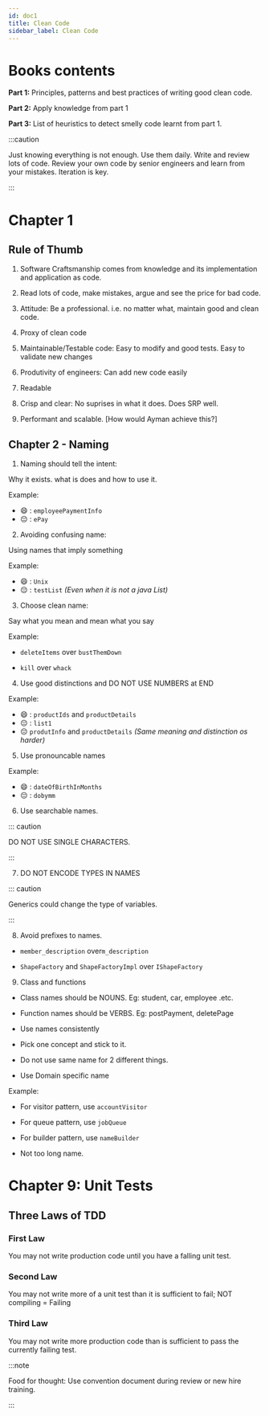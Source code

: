 ```yaml
---
id: doc1
title: Clean Code
sidebar_label: Clean Code
---
```






# Books contents

**Part 1:** Principles, patterns and best practices of writing good clean code.

**Part 2:** Apply knowledge from part 1

**Part 3:** List of heuristics to detect smelly code learnt from part 1.



:::caution

Just knowing everything is not enough. Use them daily. Write and review lots of code. Review your own code by senior engineers and learn from your mistakes. Iteration is key.

:::


# Chapter 1 


## Rule of Thumb

1. Software Craftsmanship comes from knowledge and its implementation and application as code.

2. Read lots of code, make mistakes, argue and see the price for bad code.


3. Attitude: Be a professional. i.e. no matter what, maintain good and clean code.


4. Proxy of clean code
5. Maintainable/Testable code: Easy to modify and good tests. Easy to validate new changes

6. Produtivity of engineers: Can add new code easily

7. Readable

8. Crisp and clear: No suprises in what it does. Does SRP well.

9. Performant and scalable. [How would Ayman achieve this?]

 


## Chapter 2 - Naming


1. Naming should tell the intent:

Why it exists. what is does and how to use it.

Example: 

- :smile: : `employeePaymentInfo`
- :pensive: : `ePay`




2. Avoiding confusing name:

Using names that imply something

Example: 

- :smile: : `Unix`
- :pensive: : `testList` *(Even when it is not a java List)*



3. Choose clean name:

Say what you mean and mean what you say

Example: 

- `deleteItems` over `bustThemDown`

- `kill` over `whack`

4. Use good distinctions and DO NOT USE NUMBERS  at END

Example: 

- :smile: : `productIds` and `productDetails`
- :pensive: : `list1`
- :pensive: `produtInfo` and `productDetails` *(Same meaning and distinction os harder)*
 

5. Use pronouncable names

Example: 
 
- :smile: : `dateOfBirthInMonths`
- :pensive: : `dobymm` 


6. Use searchable names. 


::: caution 

DO NOT USE SINGLE CHARACTERS.

:::



7. DO NOT ENCODE TYPES IN NAMES


::: caution 

Generics could change the type of variables. 

:::


8. Avoid prefixes to names.

- `member_description` over`m_description`

- `ShapeFactory` and `ShapeFactoryImpl` over `IShapeFactory`

9. Class and functions


- Class names should be NOUNS. Eg: student, car, employee .etc.

- Function names should be VERBS. Eg: postPayment, deletePage

- Use names consistently
- Pick one concept and stick to it.
- Do not use same name for 2 different things.
- Use Domain specific name

Example: 

- For visitor pattern, use `accountVisitor`


- For queue pattern, use `jobQueue`


- For builder pattern, use `nameBuilder`


- Not too long name.



 
 # Chapter 9: Unit Tests
 
 
 ## Three Laws of TDD
 
 ### First Law
 
 You may not write production code until you have a falling unit test.
 
 
 ### Second Law
 
 You may not write more of a unit test than it is sufficient to fail; NOT compiling = Failing
 
 ### Third Law

You may not write more production code than is sufficient to pass the currently failing test.


 

:::note

Food for thought: Use convention document during review or new hire training.

:::
